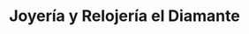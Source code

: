 ---
title: "Joyería y Relojería el Diamante"
url: /jinotega/joyeria-y-relojeria-el-diamante/
shop: joyería
---